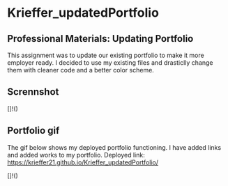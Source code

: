 # Krieffer_updatedPortfolio

## Professional Materials: Updating Portfolio
  This assignment was to update our existing portfolio to make it more employer ready. I decided to use my existing files and drasticlly change them with cleaner code and a better color scheme. 

## Scrennshot

[]!()

## Portfolio gif
  The gif below shows my deployed portfolio functioning. I have added links and added works to my portfolio. 
  Deployed link: https://krieffer21.github.io/Krieffer_updatedPortfolio/
  
  []!()

